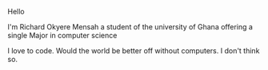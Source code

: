 
Hello

I'm Richard Okyere Mensah a student of the university of Ghana offering a single Major in computer science

I love to code. Would the world be better off without computers. I don't think so.
